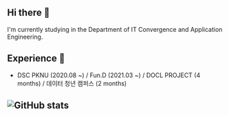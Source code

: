 ## Hi there 👋
I'm currently studying in the Department of IT Convergence and Application Engineering.

## Experience 🚀
- DSC PKNU (2020.08 ~)   /   Fun.D (2021.03 ~)   /   DOCL PROJECT (4 months)   /   데이터 청년 캠퍼스 (2 months)

## ![GitHub stats](https://github-readme-stats.vercel.app/api?username=qwa310&show_icons=true)  




